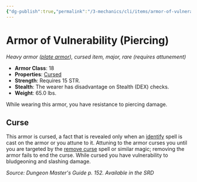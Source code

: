 ```yaml
---
{"dg-publish":true,"permalink":"/3-mechanics/cli/items/armor-of-vulnerability-piercing/","tags":["ttrpg-cli/compendium/src/5e/dmg","ttrpg-cli/item/armor/heavy","ttrpg-cli/item/attunement/required","ttrpg-cli/item/rarity/rare","ttrpg-cli/item/tier/major"],"noteIcon":""}
---
```


# Armor of Vulnerability (Piercing)
*Heavy armor ([plate armor](3-Mechanics/CLI/items/plate-armor.md)), cursed item, major, rare (requires attunement)*  


- **Armor Class**: 18
- **Properties**: [Cursed](3-Mechanics/CLI/rules/item-properties.md#Cursed%20Items)
- **Strength**: Requires 15 STR.
- **Stealth**: The wearer has disadvantage on Stealth (DEX) checks.
- **Weight**: 65.0 lbs.

While wearing this armor, you have resistance to piercing damage.

## Curse

This armor is cursed, a fact that is revealed only when an [identify](3-Mechanics/CLI/spells/identify.md) spell is cast on the armor or you attune to it. Attuning to the armor curses you until you are targeted by the [remove curse](3-Mechanics/CLI/spells/remove-curse.md) spell or similar magic; removing the armor fails to end the curse. While cursed you have vulnerability to bludgeoning and slashing damage.

*Source: Dungeon Master's Guide p. 152. Available in the <span title='Systems Reference Document (5.1)'>SRD</span>*